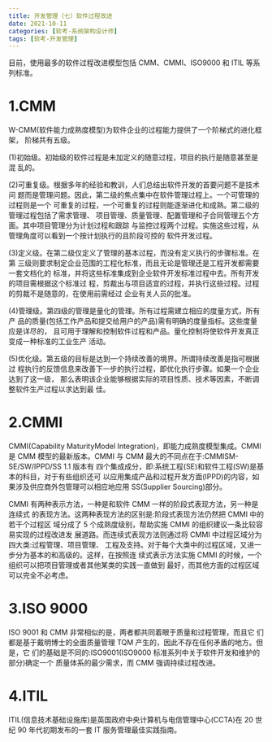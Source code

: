 ```yaml
---
title: 开发管理（七）软件过程改进
date: 2021-10-11
categories: [软考-系统架构设计师]
tags: [软考-开发管理]
---
```



目前，使用最多的软件过程改进模型包括 CMM、CMMI、ISO9000 和 ITIL 等系列标准。

# 1.CMM
W-CMM(软件能力成熟度模型)为软件企业的过程能力提供了一个阶梯式的进化框架， 阶梯共有五级。

(1)初始级。初始级的软件过程是未加定义的随意过程，项目的执行是随意甚至是混 乱的。

(2)可重复级。根据多年的经验和教训，人们总结出软件开发的首要问题不是技术问 题而是管理问题。因此，第二级的焦点集中在软件管理过程上。一个可管理的过程则是一个 可重复的过程，一个可重复的过程则能逐渐进化和成熟。第二级的管理过程包括了需求管理、 项目管理、质量管理、配置管理和子合同管理五个方面。其中项目管理分为计划过程和跟踪 与监控过程两个过程。实施这些过程，从管理角度可以看到一个按计划执行的且阶段可控的 软件开发过程。

(3)定义级。在第二级仅定义了管理的基本过程，而没有定义执行的步骤标准。在第 三级则要求制定企业范围的工程化标准，而且无论是管理还是工程开发都需要一套文档化的 标准，并将这些标准集成到企业软件开发标准过程中去。所有开发的项目需根据这个标准过 程，剪裁出与项目适宜的过程，并执行这些过程。过程的剪裁不是随意的，在使用前需经过 企业有关人员的批准。

(4)管理级。第四级的管理是量化的管理。所有过程需建立相应的度量方式，所有产 品的质量(包括工作产品和提交给用户的产品)需有明确的度量指标。这些度量应是详尽的， 且可用于理解和控制软件过程和产品。量化控制将使软件开发真正变成一种标准的工业生产 活动。

(5)优化级。第五级的目标是达到一个持续改善的境界。所谓持续改善是指可根据过 程执行的反馈信息来改善下一步的执行过程，即优化执行步骤。如果一个企业达到了这一级， 那么表明该企业能够根据实际的项目性质、技术等因素，不断调整软件生产过程以求达到最 佳。

# 2.CMMI

CMMI(Capability MaturityModel Integration)，即能力成熟度模型集成。CMMI 是 CMM 模型的最新版本。CMMI 与 CMM 最大的不同点在于:CMMISM-SE/SW/IPPD/SS 1.1 版本有 四个集成成分，即:系统工程(SE)和软件工程(SW)是基本的科目，对于有些组织还可 以应用集成产品和过程开发方面(IPPD)的内容，如果涉及供应商外包管理可以相应地应用
SS(Supplier Sourcing)部分。

CMMI 有两种表示方法，一种是和软件 CMM 一样的阶段式表现方法，另一种是连续式
的表现方法。这两种表现方法的区别是:阶段式表现方法仍然把 CMMI 中的若干个过程区 域分成了 5 个成熟度级别，帮助实施 CMMI 的组织建议一条比较容易实现的过程改进发 展道路。而连续式表现方法则通过将 CMMI 中过程区域分为四大类:过程管理、项目管理、 工程及支持。对于每个大类中的过程区域，又进一步分为基本的和高级的。这样，在按照连 续式表示方法实施 CMMI 的时候，一个组织可以把项目管理或者其他某类的实践一直做到 最好，而其他方面的过程区域可以完全不必考虑。

# 3.ISO 9000
ISO 9001 和 CMM 非常相似的是，两者都共同着眼于质量和过程管理，而且它 们都是基于戴明博士的全面质量管理 TQM 产生的，因此不存在任何矛盾的地方。但是，它 们的基础是不同的:ISO9001(ISO9000 标准系列中关于软件开发和维护的部分)确定一个 质量体系的最少需求，而 CMM 强调持续过程改进。

# 4.ITIL
ITIL(信息技术基础设施库)是英国政府中央计算机与电信管理中心(CCTA)在 20 世 纪 90 年代初期发布的一套 IT 服务管理最佳实践指南。